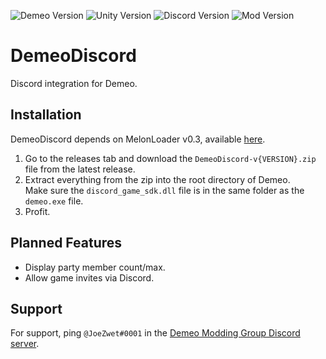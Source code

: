 ﻿![Demeo Version](https://img.shields.io/static/v1?label=Demeo&message=1.2&color=9cf&style=flat-square&logo=steam)
![Unity Version](https://img.shields.io/static/v1?label=Unity&message=2019.3.4&color=9cf&style=flat-square&logo=unity)
![Discord Version](https://img.shields.io/static/v1?label=DiscordSDK&message=2.5.6&color=9cf&style=flat-square&logo=discord&logoColor=white)
![Mod Version](https://img.shields.io/github/v/release/JoeZwet/DemeoDiscord?include_prereleases&label=DemeoDiscord&style=flat-square)

# DemeoDiscord
Discord integration for Demeo.

## Installation
DemeoDiscord depends on MelonLoader v0.3, available [here](https://github.com/LavaGang/MelonLoader).

1. Go to the releases tab and download the `DemeoDiscord-v{VERSION}.zip` file from the latest release.
2. Extract everything from the zip into the root directory of Demeo.\
    Make sure the `discord_game_sdk.dll` file is in the same folder as the `demeo.exe` file.
3. Profit.

## Planned Features
 * Display party member count/max.
 * Allow game invites via Discord.

## Support
For support, ping `@JoeZwet#0001` in the [Demeo Modding Group Discord server](https://discord.gg/XYphVbfaqh).
